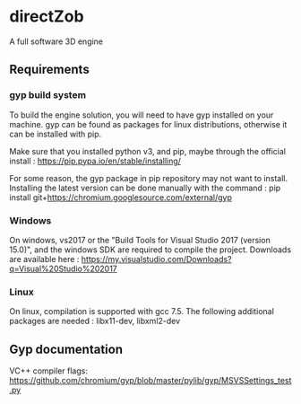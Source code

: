 # directZob
A full software 3D engine

## Requirements

### gyp build system

To build the engine solution, you will need to have gyp installed on your machine.
gyp can be found as packages for linux distributions, otherwise it can be installed with pip.

Make sure that you installed python v3, and pip, maybe through the official install :
https://pip.pypa.io/en/stable/installing/

For some reason, the gyp package in pip repository may not want to install. Installing the latest version can be done manually with the command :
pip install git+https://chromium.googlesource.com/external/gyp


### Windows

On windows, vs2017 or the "Build Tools for Visual Studio 2017 (version 15.0)", and the windows SDK are required to compile the project. Downloads are available here :
https://my.visualstudio.com/Downloads?q=Visual%20Studio%202017

### Linux

On linux, compilation is supported with gcc 7.5. The following additional packages are needed : libx11-dev, libxml2-dev


## Gyp documentation

VC++ compiler flags:
https://github.com/chromium/gyp/blob/master/pylib/gyp/MSVSSettings_test.py


